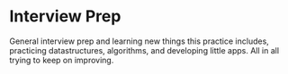 # Interview Prep
General interview prep and learning new things this practice includes, practicing datastructures, algorithms, and developing little apps. All in all trying to keep on improving.

